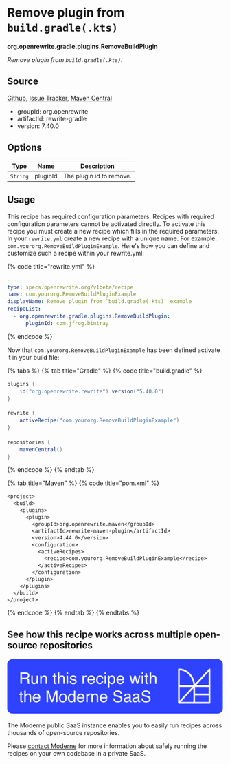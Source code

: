 # Remove plugin from `build.gradle(.kts)`

**org.openrewrite.gradle.plugins.RemoveBuildPlugin**

_Remove plugin from `build.gradle(.kts)`._

## Source

[Github](https://github.com/openrewrite/rewrite/blob/main/rewrite-gradle/src/main/java/org/openrewrite/gradle/plugins/RemoveBuildPlugin.java), [Issue Tracker](https://github.com/openrewrite/rewrite/issues), [Maven Central](https://central.sonatype.com/artifact/org.openrewrite/rewrite-gradle/7.40.0/jar)

* groupId: org.openrewrite
* artifactId: rewrite-gradle
* version: 7.40.0

## Options

| Type | Name | Description |
| -- | -- | -- |
| `String` | pluginId | The plugin id to remove. |


## Usage

This recipe has required configuration parameters. Recipes with required configuration parameters cannot be activated directly. To activate this recipe you must create a new recipe which fills in the required parameters. In your `rewrite.yml` create a new recipe with a unique name. For example: `com.yourorg.RemoveBuildPluginExample`.
Here's how you can define and customize such a recipe within your rewrite.yml:

{% code title="rewrite.yml" %}
```yaml
---
type: specs.openrewrite.org/v1beta/recipe
name: com.yourorg.RemoveBuildPluginExample
displayName: Remove plugin from `build.gradle(.kts)` example
recipeList:
  - org.openrewrite.gradle.plugins.RemoveBuildPlugin:
      pluginId: com.jfrog.bintray
```
{% endcode %}


Now that `com.yourorg.RemoveBuildPluginExample` has been defined activate it in your build file:

{% tabs %}
{% tab title="Gradle" %}
{% code title="build.gradle" %}
```groovy
plugins {
    id("org.openrewrite.rewrite") version("5.40.0")
}

rewrite {
    activeRecipe("com.yourorg.RemoveBuildPluginExample")
}

repositories {
    mavenCentral()
}

```
{% endcode %}
{% endtab %}

{% tab title="Maven" %}
{% code title="pom.xml" %}
```markup
<project>
  <build>
    <plugins>
      <plugin>
        <groupId>org.openrewrite.maven</groupId>
        <artifactId>rewrite-maven-plugin</artifactId>
        <version>4.44.0</version>
        <configuration>
          <activeRecipes>
            <recipe>com.yourorg.RemoveBuildPluginExample</recipe>
          </activeRecipes>
        </configuration>
      </plugin>
    </plugins>
  </build>
</project>
```
{% endcode %}
{% endtab %}
{% endtabs %}


## See how this recipe works across multiple open-source repositories

[![Moderne Link Image](/.gitbook/assets/ModerneRecipeButton.png)](https://public.moderne.io/recipes/org.openrewrite.gradle.plugins.RemoveBuildPlugin)

The Moderne public SaaS instance enables you to easily run recipes across thousands of open-source repositories.

Please [contact Moderne](https://moderne.io/product) for more information about safely running the recipes on your own codebase in a private SaaS.
